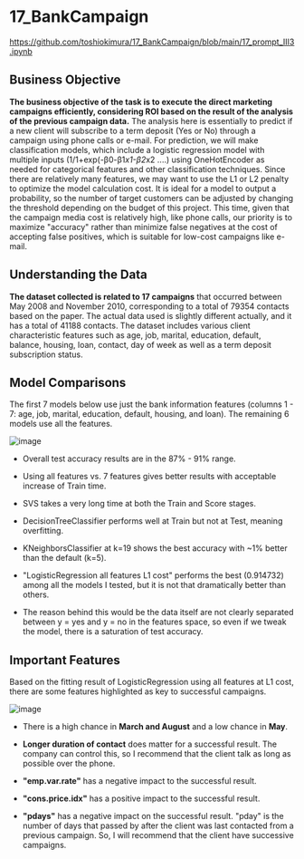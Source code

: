 # 17_BankCampaign
https://github.com/toshiokimura/17_BankCampaign/blob/main/17_prompt_III3.ipynb

## Business Objective

**The business objective of the task is to execute the direct marketing campaigns efficiently, considering ROI based on the result of the analysis of the previous campaign data.** The analysis here is essentially to predict if a new client will subscribe to a term deposit (Yes or No) through a campaign using phone calls or e-mail. For prediction, we will make classification models, which include a logistic regression model with multiple inputs (1/1+exp(-β0-β1*x1-β2*x2 ....) using OneHotEncoder as needed for categorical features and other classification techniques. Since there are relatively many features, we may want to use the L1 or L2 penalty to optimize the model calculation cost. It is ideal for a model to output a probability, so the number of target customers can be adjusted by changing the threshold depending on the budget of this project. This time, given that the campaign media cost is relatively high, like phone calls, our priority is to maximize "accuracy" rather than minimize false negatives at the cost of accepting false positives, which is suitable for low-cost campaigns like e-mail.

## Understanding the Data

**The dataset collected is related to 17 campaigns** that occurred between May 2008 and November 2010, corresponding to a total of 79354 contacts based on the paper. The actual data used is slightly different actually, and it has a total of 41188 contacts. The dataset includes various client characteristic features such as age, job, marital, education, default, balance, housing, loan, contact, day of week as well as a term deposit subscription status.


## Model Comparisons

The first 7 models below use just the bank information features (columns 1 - 7: age, job, marital, education, default, housing, and loan). The remaining 6 models use all the features.

![image](https://github.com/toshiokimura/17_BankCampaign/assets/44044445/b67202ba-521d-4fce-a545-3a4a7490c6f5)


* Overall test accuracy results are in the 87% - 91% range. 

* Using all features vs. 7 features gives better results with acceptable increase of Train time.

* SVS takes a very long time at both the Train and Score stages.

* DecisionTreeClassifier performs well at Train but not at Test, meaning overfitting.

* KNeighborsClassifier at k=19 shows the best accuracy with ~1% better than the default (k=5).

* "LogisticRegression all features L1 cost" performs the best (0.914732) among all the models I tested, but it is not that dramatically better than others.

* The reason behind this would be the data itself are not clearly separated between y = yes and y = no in the features space, so even if we tweak the model, there is a saturation of test accuracy.



## Important Features

Based on the fitting result of LogisticRegression using all features at L1 cost, there are some features highlighted as key to successful campaigns. 

![image](https://github.com/toshiokimura/17_BankCampaign/assets/44044445/8b66763a-a239-4f1b-820a-54b2f74d8c36)


* There is a high chance in **March and August** and a low chance in **May**.

* **Longer duration of contact** does matter for a successful result. The company can control this, so I recommend that the client talk as long as possible over the phone.

* **"emp.var.rate"** has a negative impact to the successful result.

* **"cons.price.idx"** has a positive impact to the successful result.

* **"pdays"** has a negative impact on the successful result. "pday" is the number of days that passed by after the client was last contacted from a previous campaign. So, I will recommend that the client have successive campaigns.

